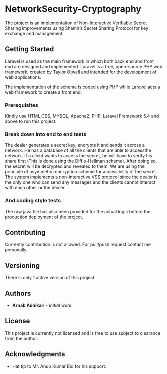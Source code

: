 # NetworkSecurity-Cryptography

The project is an implementation of Non-Interactive Verifiable Secret Sharing improvements using Shamir’s Secret Sharing Protocol for key exchange and management.

## Getting Started

Laravel is used as the main framework in which both back end and front end are designed and implemented. Laravel is a free, open-source PHP web framework, created by Taylor Otwell and intended for the development of web applications.

The implementation of the scheme is coded using PHP while Laravel acts a web framework to create a front end.


### Prerequisites

Kindly use HTML,CSS, MYSQL, Apache2, PHP, Laravel Framework 5.4 and above to run this project.

### Break down into end to end tests

The dealer generates a secret key, encrypts it and sends it across a network. He has a database of all the clients that are able to accessthe network. 
If a client wants to access the secret, he will have to verify his share first (This is done using the Diffie-Hellman scheme).
After doing so, the secret will be decrypted and revealed to them.
We are using the principle of asymmetric encryption scheme for accessibility of the secret. 
The system implements a non-interactive VSS protocol since the dealer is the only one who can send any messages and the clients cannot interact with each other or the dealer.


### And coding style tests

The raw java file has also been provided for the actual logic before the production deployment of the project.

## Contributing

Currently contribution is not allowed. For pull/push request contact me personally.

## Versioning

There is only 1 active version of this project.

## Authors

* **Arnab Adhikari** - *Initial work*

## License

This project is currently not licensed and is free to use subject to clearance from the author.

## Acknowledgments

* Hat tip to Mr. Anup Kumar Bid for his support.
